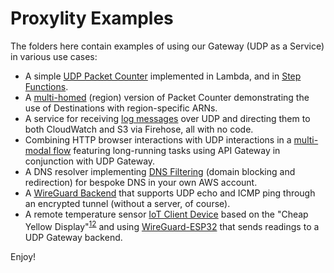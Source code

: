 # Proxylity Examples

The folders here contain examples of using our Gateway (UDP as a Service) in various use cases: 

* A simple [UDP Packet Counter](packet-counter) implemented in Lambda, and in [Step Functions](packet-counter-sfn).
* A [multi-homed](packet-counter-multi-region) (region) version of Packet Counter demonstrating the use of Destinations with region-specific ARNs.
* A service for receiving [log messages](syslog) over UDP and directing them to both CloudWatch and S3 via Firehose, all with no code.
* Combining HTTP browser interactions with UDP interactions in a [multi-modal flow](multi-modal) featuring long-running tasks using API Gateway in conjunction with UDP Gateway.
* A DNS resolver implementing [DNS Filtering](dns-filter) (domain blocking and redirection) for bespoke DNS in your own AWS account.
* A [WireGuard Backend](./wireguard-echo/readme.md) that supports UDP echo and ICMP ping through an encrypted tunnel (without a server, of course).
* A remote temperature sensor [IoT Client Device](./wireguard-iot-device/README.md) based on the "Cheap Yellow Display"<sup>[1](https://github.com/witnessmenow/ESP32-Cheap-Yellow-Display)[2](https://randomnerdtutorials.com/cheap-yellow-display-esp32-2432s028r/)</sup> and using [WireGuard-ESP32](https://github.com/ciniml/WireGuard-ESP32-Arduino) that sends readings to a UDP Gateway backend.

Enjoy!
